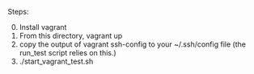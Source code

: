 
Steps:

0. Install vagrant
1. From this directory, vagrant up
2. copy the output of vagrant ssh-config to your ~/.ssh/config file (the run_test script relies on this.)
3. ./start_vagrant_test.sh

